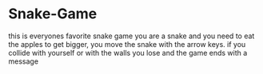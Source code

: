 # Snake-Game
this is everyones favorite snake game 
you are a snake and you need to eat the apples to get bigger, you move the snake with the arrow keys.
if you collide with yourself or with the walls you lose and the game ends with a message 
